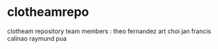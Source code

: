 # clotheamrepo
clotheam repository
team members : 
theo fernandez
art choi
jan francis calinao
raymund pua
